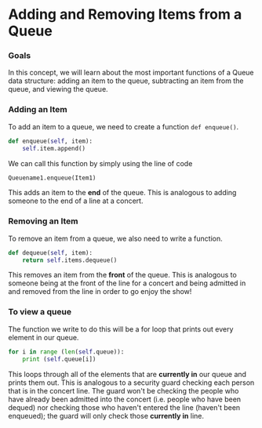 <!--title={Queue Manipulation}-->

# Adding and Removing Items from a Queue

### Goals

In this concept, we will learn about the most important functions of a Queue data structure: adding an item to the queue, subtracting an item from the queue, and viewing the queue.

### Adding an Item 

To add an item to a queue, we need to create a function `def enqueue()`. 

```python
def enqueue(self, item):
	self.item.append()
```

We can call this function by simply using the line of code 

```python
Queuename1.enqueue(Item1)
```

This adds an item to the **end** of the queue. This is analogous to adding someone to the end of a line at a concert.

### Removing an Item

To remove an item from a queue, we also need to write a function. 

```python
def dequeue(self, item):
    return self.items.dequeue()
```

This removes an item from the **front** of the queue. This is analogous to someone being at the front of the line for a concert and being admitted in and removed from the line in order to go enjoy the show!

### To view a queue

The function we write to do this will be a for loop that prints out every element in our queue.

```python
for i in range (len(self.queue)):
	print (self.queue[i])
```

This loops through all of the elements that are **currently in** our queue and prints them out. This is analogous to a security guard checking each person that is in the concert line. The guard won't be checking the people who have already been admitted into the concert (i.e. people who have been dequed) nor checking those who haven't entered the line (haven't been enqueued); the guard will only check those **currently in** line.



